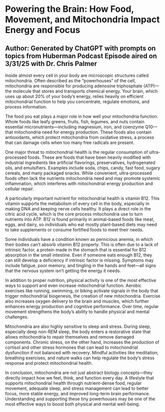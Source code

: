 # Powering the Brain: How Food, Movement, and Mitochondria Impact Energy and Focus

## Author: Generated by ChatGPT with prompts on topics from Huberman Podcast Episode aired on 3/31/25 with Dr. Chris Palmer

Inside almost every cell in your body are microscopic structures called mitochondria. Often described as the “powerhouses” of the cell, 
mitochondria are responsible for producing adenosine triphosphate (ATP)—the molecule that stores and transports chemical energy. 
Your brain, which uses up about 20% of your body’s energy, relies heavily on efficient mitochondrial function to help you concentrate, 
regulate emotions, and process information.

The food you eat plays a major role in how well your mitochondria function. Whole foods like leafy greens, fruits, fish, legumes, and nuts 
contain essential micronutrients—including magnesium, iron, and coenzyme Q10—that mitochondria need for energy production. 
These foods also contain antioxidants, which protect mitochondria from oxidative stress, a process that can damage cells when too many free radicals are present.

One major threat to mitochondrial health is the regular consumption of ultra-processed foods. These are foods that have been heavily modified with 
industrial ingredients like artificial flavorings, preservatives, hydrogenated oils, and emulsifiers. 
Examples include soda, chips, candy, fast food, sugary cereals, and many packaged snacks. 
While convenient, ultra-processed foods often lack the nutrients mitochondria need and may promote systemic inflammation, which interferes with mitochondrial energy production and cellular repair.

A particularly important nutrient for mitochondrial health is vitamin B12. This vitamin supports the metabolism of every cell in the body, especially 
in making DNA and keeping nerve cells healthy. It plays a direct role in the citric acid cycle, which is the core process mitochondria use to turn nutrients into ATP. 
B12 is found primarily in animal-based foods like meat, eggs, and dairy, so individuals who eat mostly plant-based diets may need to take supplements or consume fortified foods to meet their needs.

Some individuals have a condition known as pernicious anemia, in which their bodies can’t absorb vitamin B12 properly. This is often due to a lack of intrinsic factor, 
a protein made in the stomach that is essential for B12 absorption in the small intestine. Even if someone eats enough B12, they can still develop a deficiency if 
intrinsic factor is missing. Symptoms may include fatigue, poor memory, and tingling in the hands and feet—all signs that the nervous system isn’t getting the energy it needs.

In addition to proper nutrition, physical activity is one of the most effective ways to support and even increase mitochondrial function. 
Aerobic exercises like running, swimming, or biking activate signals in the body that trigger mitochondrial biogenesis, the creation of new mitochondria. 
Exercise also increases oxygen delivery to the brain and muscles, which further enhances energy production and cognitive performance. 
Over time, regular movement strengthens the body’s ability to handle physical and mental challenges.

Mitochondria are also highly sensitive to sleep and stress. During sleep, especially deep non-REM sleep, the body enters a restorative state that allows mitochondria to repair 
themselves and remove damaged components. Chronic stress, on the other hand, increases the production of cortisol and other stress hormones that can lead to mitochondrial dysfunction 
if not balanced with recovery. Mindful activities like meditation, breathing exercises, and nature walks can help regulate the body’s stress response and protect mitochondrial health.

In conclusion, mitochondria are not just abstract biology concepts—they directly impact how we feel, think, and function every day. 
A lifestyle that supports mitochondrial health through nutrient-dense food, regular movement, adequate sleep, and stress management can lead to better focus, 
more stable energy, and improved long-term brain performance. Understanding and supporting these tiny powerhouses may be one of the most effective ways to boost both physical and mental well-being.
